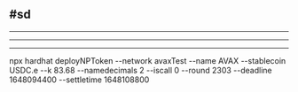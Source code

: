 ## #sd

---

---

---

npx hardhat deployNPToken --network avaxTest --name AVAX --stablecoin USDC.e --k 83.68 --namedecimals 2 --iscall 0 --round 2303 --deadline 1648094400 --settletime 1648108800
